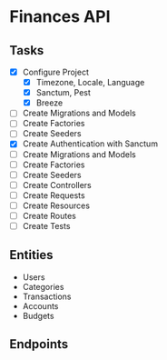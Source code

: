 # Finances API

## Tasks
- [X] Configure Project
    - [X] Timezone, Locale, Language
    - [X] Sanctum, Pest
    - [X] Breeze
- [ ] Create Migrations and Models
- [ ] Create Factories
- [ ] Create Seeders
- [X] Create Authentication with Sanctum
- [ ] Create Migrations and Models
- [ ] Create Factories
- [ ] Create Seeders
- [ ] Create Controllers
- [ ] Create Requests
- [ ] Create Resources
- [ ] Create Routes
- [ ] Create Tests

## Entities
- Users
- Categories
- Transactions
- Accounts
- Budgets

## Endpoints

